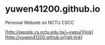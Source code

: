 # yuwen41200.github.io #

Personal Website on NCTU CSCC

[http://people.cs.nctu.edu.tw/~ywpu/][link]  
[http://yuwen41200.github.io][alt-link]

[link]: http://people.cs.nctu.edu.tw/~ywpu/
[alt-link]: http://yuwen41200.github.io/
